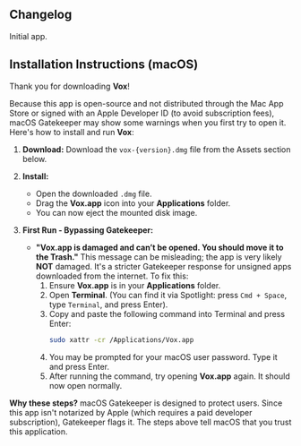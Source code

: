 ## Changelog
Initial app.

## Installation Instructions (macOS)

Thank you for downloading **Vox**!

Because this app is open-source and not distributed through the Mac App Store or signed with an Apple Developer ID (to avoid subscription fees), macOS Gatekeeper may show some warnings when you first try to open it. Here's how to install and run **Vox**:

1.  **Download:**
    Download the `vox-{version}.dmg` file from the Assets section below.

2.  **Install:**
    *   Open the downloaded `.dmg` file.
    *   Drag the **Vox.app** icon into your **Applications** folder.
    *   You can now eject the mounted disk image.

3.  **First Run - Bypassing Gatekeeper:**

    *   **"Vox.app is damaged and can’t be opened. You should move it to the Trash."**
        This message can be misleading; the app is very likely **NOT** damaged. It's a stricter Gatekeeper response for unsigned apps downloaded from the internet. To fix this:
        1.  Ensure **Vox.app** is in your **Applications** folder.
        2.  Open **Terminal**. (You can find it via Spotlight: press `Cmd + Space`, type `Terminal`, and press Enter).
        3.  Copy and paste the following command into Terminal and press Enter:
            ```bash
            sudo xattr -cr /Applications/Vox.app
            ```
        4.  You may be prompted for your macOS user password. Type it and press Enter.
        5.  After running the command, try opening **Vox.app** again. It should now open normally.

**Why these steps?**
macOS Gatekeeper is designed to protect users. Since this app isn't notarized by Apple (which requires a paid developer subscription), Gatekeeper flags it. The steps above tell macOS that you trust this application.